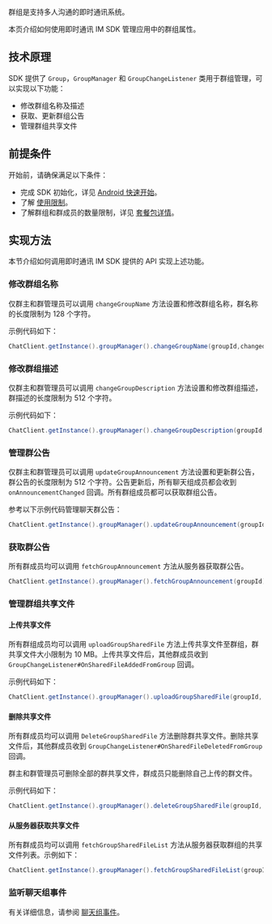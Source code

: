 群组是支持多人沟通的即时通讯系统。

本页介绍如何使用即时通讯 IM SDK 管理应用中的群组属性。

## 技术原理

SDK 提供了 `Group`，`GroupManager` 和 `GroupChangeListener` 类用于群组管理，可以实现以下功能：

- 修改群组名称及描述
- 获取、更新群组公告
- 管理群组共享文件

## 前提条件

开始前，请确保满足以下条件：

- 完成 SDK 初始化，详见 [Android 快速开始](./agora_chat_get_started_android?platform=Android)。
- 了解 [使用限制](./agora_chat_limitation?platform=Android)。
- 了解群组和群成员的数量限制，详见 [套餐包详情](./agora_chat_plan?platform=Android)。

## 实现方法

本节介绍如何调用即时通讯 IM SDK 提供的 API 实现上述功能。

### 修改群组名称

仅群主和群管理员可以调用 `changeGroupName` 方法设置和修改群组名称，群名称的长度限制为 128 个字符。

示例代码如下：

```java
ChatClient.getInstance().groupManager().changeGroupName(groupId,changedGroupName);
```

### 修改群组描述

仅群主和群管理员可以调用 `changeGroupDescription` 方法设置和修改群组描述，群描述的长度限制为 512 个字符。

示例代码如下：

```java
ChatClient.getInstance().groupManager().changeGroupDescription(groupId,description);
```

### 管理群公告

仅群主和群管理员可以调用 `updateGroupAnnouncement` 方法设置和更新群公告，群公告的长度限制为 512 个字符。公告更新后，所有聊天组成员都会收到 `onAnnouncementChanged` 回调。所有群组成员都可以获取群组公告。

参考以下示例代码管理聊天群公告：

```java
ChatClient.getInstance().groupManager().updateGroupAnnouncement(groupId, announcement);
```

### 获取群公告

所有群成员均可以调用 `fetchGroupAnnouncement` 方法从服务器获取群公告。

```java
ChatClient.getInstance().groupManager().fetchGroupAnnouncement(groupId);
```

### 管理群组共享文件

#### 上传共享文件

所有群组成员均可以调用 `uploadGroupSharedFile` 方法上传共享文件至群组，群共享文件大小限制为 10 MB。上传共享文件后，其他群成员收到 `GroupChangeListener#OnSharedFileAddedFromGroup` 回调。

示例代码如下：

```java
ChatClient.getInstance().groupManager().uploadGroupSharedFile(groupId, filePath, callBack);
```

#### 删除共享文件

所有群成员均可以调用 `DeleteGroupSharedFile` 方法删除群共享文件。删除共享文件后，其他群成员收到 `GroupChangeListener#OnSharedFileDeletedFromGroup` 回调。

群主和群管理员可删除全部的群共享文件，群成员只能删除自己上传的群文件。

示例代码如下：

```java
ChatClient.getInstance().groupManager().deleteGroupSharedFile(groupId, fileId);
```

#### 从服务器获取共享文件

所有群成员均可以调用 `fetchGroupSharedFileList` 方法从服务器获取群组的共享文件列表。示例如下：

```java
ChatClient.getInstance().groupManager().fetchGroupSharedFileList(groupId, pageNum, pageSize);
```

### 监听聊天组事件

有关详细信息，请参阅 [聊天组事件](./agora_chat_group_android?platform=Android#监听群组事件)。